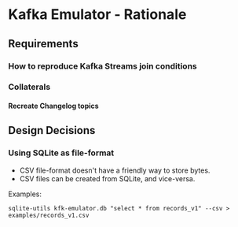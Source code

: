 # Kafka Emulator - Rationale

## Requirements

### How to reproduce Kafka Streams join conditions

### Collaterals

#### Recreate Changelog topics

## Design Decisions

### Using SQLite as file-format

- CSV file-format doesn't have a friendly way to store bytes.
- CSV files can be created from SQLite, and vice-versa.

Examples:

```shell
sqlite-utils kfk-emulator.db "select * from records_v1" --csv > examples/records_v1.csv
```


